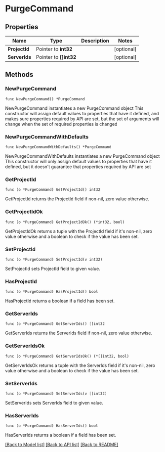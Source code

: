 # PurgeCommand

## Properties

Name | Type | Description | Notes
------------ | ------------- | ------------- | -------------
**ProjectId** | Pointer to **int32** |  | [optional] 
**ServerIds** | Pointer to **[]int32** |  | [optional] 

## Methods

### NewPurgeCommand

`func NewPurgeCommand() *PurgeCommand`

NewPurgeCommand instantiates a new PurgeCommand object
This constructor will assign default values to properties that have it defined,
and makes sure properties required by API are set, but the set of arguments
will change when the set of required properties is changed

### NewPurgeCommandWithDefaults

`func NewPurgeCommandWithDefaults() *PurgeCommand`

NewPurgeCommandWithDefaults instantiates a new PurgeCommand object
This constructor will only assign default values to properties that have it defined,
but it doesn't guarantee that properties required by API are set

### GetProjectId

`func (o *PurgeCommand) GetProjectId() int32`

GetProjectId returns the ProjectId field if non-nil, zero value otherwise.

### GetProjectIdOk

`func (o *PurgeCommand) GetProjectIdOk() (*int32, bool)`

GetProjectIdOk returns a tuple with the ProjectId field if it's non-nil, zero value otherwise
and a boolean to check if the value has been set.

### SetProjectId

`func (o *PurgeCommand) SetProjectId(v int32)`

SetProjectId sets ProjectId field to given value.

### HasProjectId

`func (o *PurgeCommand) HasProjectId() bool`

HasProjectId returns a boolean if a field has been set.

### GetServerIds

`func (o *PurgeCommand) GetServerIds() []int32`

GetServerIds returns the ServerIds field if non-nil, zero value otherwise.

### GetServerIdsOk

`func (o *PurgeCommand) GetServerIdsOk() (*[]int32, bool)`

GetServerIdsOk returns a tuple with the ServerIds field if it's non-nil, zero value otherwise
and a boolean to check if the value has been set.

### SetServerIds

`func (o *PurgeCommand) SetServerIds(v []int32)`

SetServerIds sets ServerIds field to given value.

### HasServerIds

`func (o *PurgeCommand) HasServerIds() bool`

HasServerIds returns a boolean if a field has been set.


[[Back to Model list]](../README.md#documentation-for-models) [[Back to API list]](../README.md#documentation-for-api-endpoints) [[Back to README]](../README.md)


